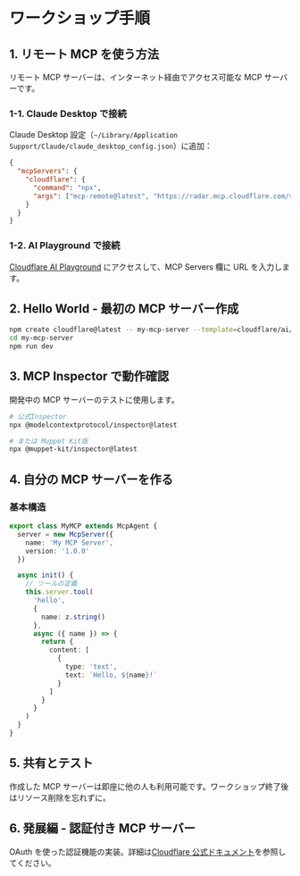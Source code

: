 # ワークショップ手順

## 1. リモート MCP を使う方法

リモート MCP サーバーは、インターネット経由でアクセス可能な MCP サーバーです。

### 1-1. Claude Desktop で接続

Claude Desktop 設定（`~/Library/Application Support/Claude/claude_desktop_config.json`）に追加：

```json
{
  "mcpServers": {
    "cloudflare": {
      "command": "npx",
      "args": ["mcp-remote@latest", "https://radar.mcp.cloudflare.com/sse"]
    }
  }
}
```

### 1-2. AI Playground で接続

[Cloudflare AI Playground](https://playground.ai.cloudflare.com/) にアクセスして、MCP Servers 欄に URL を入力します。

## 2. Hello World - 最初の MCP サーバー作成

```bash
npm create cloudflare@latest -- my-mcp-server --template=cloudflare/ai/demos/remote-mcp-authless
cd my-mcp-server
npm run dev
```

## 3. MCP Inspector で動作確認

開発中の MCP サーバーのテストに使用します。

```bash
# 公式Inspector
npx @modelcontextprotocol/inspector@latest

# または Muppet Kit版
npx @muppet-kit/inspector@latest
```

## 4. 自分の MCP サーバーを作る

### 基本構造

```typescript
export class MyMCP extends McpAgent {
  server = new McpServer({
    name: 'My MCP Server',
    version: '1.0.0'
  })

  async init() {
    // ツールの定義
    this.server.tool(
      'hello',
      {
        name: z.string()
      },
      async ({ name }) => {
        return {
          content: [
            {
              type: 'text',
              text: `Hello, ${name}!`
            }
          ]
        }
      }
    )
  }
}
```

## 5. 共有とテスト

作成した MCP サーバーは即座に他の人も利用可能です。ワークショップ終了後はリソース削除を忘れずに。

## 6. 発展編 - 認証付き MCP サーバー

OAuth を使った認証機能の実装。詳細は[Cloudflare 公式ドキュメント](https://developers.cloudflare.com/agents/model-context-protocol/authorization/)を参照してください。
